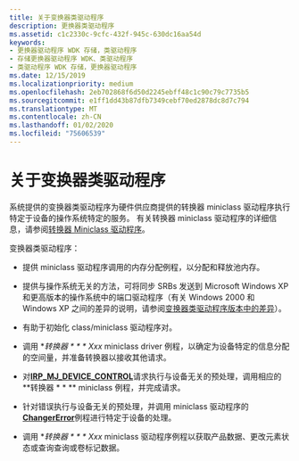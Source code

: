 ```yaml
---
title: 关于变换器类驱动程序
description: 更换器类驱动程序
ms.assetid: c1c2330c-9cfc-432f-945c-630dc16aa54d
keywords:
- 更换器驱动程序 WDK 存储，类驱动程序
- 存储更换器驱动程序 WDK、类驱动程序
- 类驱动程序 WDK 存储，更换器驱动程序
ms.date: 12/15/2019
ms.localizationpriority: medium
ms.openlocfilehash: 2eb702868f6d50d2245ebff48c1c90c79c7735b5
ms.sourcegitcommit: e1ff1dd43b87dfb7349cebf70ed2878dc8d7c794
ms.translationtype: MT
ms.contentlocale: zh-CN
ms.lasthandoff: 01/02/2020
ms.locfileid: "75606539"
---
```

# <a name="about-the-changer-class-driver"></a>关于变换器类驱动程序

系统提供的变换器类驱动程序为硬件供应商提供的转换器 miniclass 驱动程序执行特定于设备的操作系统特定的服务。 有关转换器 miniclass 驱动程序的详细信息，请参阅[转换器 Miniclass 驱动程序](introduction-to-changer-miniclass-drivers.md)。

变换器类驱动程序：

- 提供 miniclass 驱动程序调用的内存分配例程，以分配和释放池内存。

- 提供与操作系统无关的方法，可将同步 SRBs 发送到 Microsoft Windows XP 和更高版本的操作系统中的端口驱动程序（有关 Windows 2000 和 Windows XP 之间的差异的说明，请参阅[变换器类驱动程序版本中的差异](differences-in-changer-class-driver-versions.md)）。

- 有助于初始化 class/miniclass 驱动程序对。

- 调用 **转换器 * * * Xxx* miniclass driver 例程，以确定为设备特定的信息分配的空间量，并准备转换器以接收其他请求。

- 对[**IRP_MJ_DEVICE_CONTROL**](https://docs.microsoft.com/windows-hardware/drivers/kernel/irp-mj-device-control)请求执行与设备无关的预处理，调用相应的 **转换器 * * ** miniclass 例程，并完成请求。

- 针对错误执行与设备无关的预处理，并调用 miniclass 驱动程序的[**ChangerError**](https://docs.microsoft.com/windows-hardware/drivers/ddi/mcd/nf-mcd-changererror)例程进行特定于设备的处理。

- 调用 **转换器 * * * Xxx* miniclass 驱动程序例程以获取产品数据、更改元素状态或查询查询或卷标记数据。

